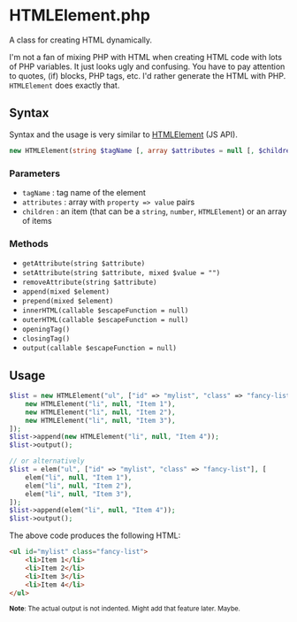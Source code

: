 # HTMLElement.php

A class for creating HTML dynamically.

I'm not a fan of mixing PHP with HTML when creating HTML code with lots of PHP variables. It just looks ugly and confusing. You have to pay attention to quotes, (if) blocks, PHP tags, etc. I'd rather generate the HTML with PHP. `HTMLElement` does exactly that.


## Syntax

Syntax and the usage is very similar to [HTMLElement](https://developer.mozilla.org/en-US/docs/Web/API/HTMLElement) (JS API).

```php
new HTMLElement(string $tagName [, array $attributes = null [, $children = null]])
```


### Parameters

* `tagName` : tag name of the element
* `attributes` : array with `property => value` pairs
* `children` : an item (that can be a `string`, `number`, `HTMLElement`) or an array of items

### Methods

* `getAttribute(string $attribute)`
* `setAttribute(string $attribute, mixed $value = "")`
* `removeAttribute(string $attribute)`
* `append(mixed $element)`
* `prepend(mixed $element)`
* `innerHTML(callable $escapeFunction = null)`
* `outerHTML(callable $escapeFunction = null)`
* `openingTag()`
* `closingTag()`
* `output(callable $escapeFunction = null)`

## Usage

```php
$list = new HTMLElement("ul", ["id" => "mylist", "class" => "fancy-list"], [
    new HTMLElement("li", null, "Item 1"),
    new HTMLElement("li", null, "Item 2"),
    new HTMLElement("li", null, "Item 3"),
]);
$list->append(new HTMLElement("li", null, "Item 4"));
$list->output();

// or alternatively
$list = elem("ul", ["id" => "mylist", "class" => "fancy-list"], [
    elem("li", null, "Item 1"),
    elem("li", null, "Item 2"),
    elem("li", null, "Item 3"),
]);
$list->append(elem("li", null, "Item 4"));
$list->output();
```

The above code produces the following HTML:

```html
<ul id="mylist" class="fancy-list">
    <li>Item 1</li>
    <li>Item 2</li>
    <li>Item 3</li>
    <li>Item 4</li>
</ul>
```

<small>**Note**: The actual output is not indented. Might add that feature later. Maybe.</small>
